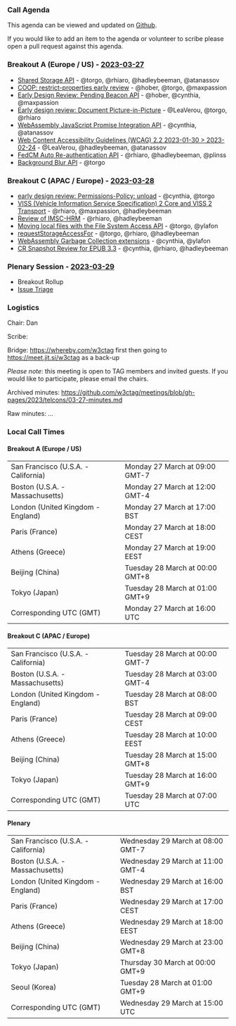 ### Call Agenda

This agenda can be viewed and updated on [Github](https://github.com/w3ctag/meetings/blob/gh-pages/2023/telcons/03-27-agenda.md).

If you would like to add an item to the agenda or volunteer to scribe please open a pull request against this agenda.

### Breakout A (Europe / US) - [2023-03-27](https://www.timeanddate.com/worldclock/converter.html?iso=20230327T160000&p1=224&p2=43&p3=136&p4=195&p5=26&p6=33&p7=248&p8=235)

* [Shared Storage API](https://github.com/w3ctag/design-reviews/issues/747) - @torgo, @rhiaro, @hadleybeeman, @atanassov
* [COOP: restrict-properties early review](https://github.com/w3ctag/design-reviews/issues/760) - @hober, @torgo, @maxpassion
* [Early Design Review: Pending Beacon API](https://github.com/w3ctag/design-reviews/issues/776) - @hober, @cynthia, @maxpassion
* [Early design review: Document Picture-in-Picture](https://github.com/w3ctag/design-reviews/issues/798) - @LeaVerou, @torgo, @rhiaro
* [WebAssembly JavaScript Promise Integration API](https://github.com/w3ctag/design-reviews/issues/809) - @cynthia, @atanassov
* [Web Content Accessibility Guidelines (WCAG) 2.2 2023-01-30 > 2023-02-24](https://github.com/w3ctag/design-reviews/issues/811) - @LeaVerou, @hadleybeeman, @atanassov
* [FedCM Auto Re-authentication API](https://github.com/w3ctag/design-reviews/issues/813) - @rhiaro, @hadleybeeman, @plinss
* [Background Blur API](https://github.com/w3ctag/design-reviews/issues/826) - @torgo

### Breakout C (APAC / Europe) - [2023-03-28](https://www.timeanddate.com/worldclock/converter.html?iso=20230328T070000&p1=224&p2=43&p3=136&p4=195&p5=26&p6=33&p7=248&p8=235)

* [early design review: Permissions-Policy: unload](https://github.com/w3ctag/design-reviews/issues/738) - @cynthia, @torgo
* [VISS (Vehicle Information Service Specification) 2 Core and VISS 2 Transport](https://github.com/w3ctag/design-reviews/issues/768) - @rhiaro, @maxpassion, @hadleybeeman
* [Review of IMSC-HRM](https://github.com/w3ctag/design-reviews/issues/788) - @rhiaro, @hadleybeeman
* [Moving local files with the File System Access API](https://github.com/w3ctag/design-reviews/issues/805) - @torgo, @ylafon
* [requestStorageAccessFor](https://github.com/w3ctag/design-reviews/issues/808) - @torgo, @rhiaro, @hadleybeeman
* [WebAssembly Garbage Collection extensions](https://github.com/w3ctag/design-reviews/issues/814) - @cynthia, @ylafon
* [CR Snapshot Review for EPUB 3.3](https://github.com/w3ctag/design-reviews/issues/816) - @cynthia, @rhiaro, @hadleybeeman

### Plenary Session - [2023-03-29](https://www.timeanddate.com/worldclock/converter.html?iso=20230329T150000&p1=224&p2=43&p3=136&p4=195&p5=26&p6=33&p7=248&p8=235)

* Breakout Rollup
* [Issue Triage](https://github.com/w3ctag/design-reviews/issues?q=is%3Aissue+is%3Aopen+label%3A%22Progress%3A+untriaged%22)

### Logistics

Chair: Dan

Scribe:

Bridge: https://whereby.com/w3ctag first then going to https://meet.jit.si/w3ctag as a back-up

*Please note*: this meeting is open to TAG members and invited guests. If you would like to participate, please email the chairs.

Archived minutes: https://github.com/w3ctag/meetings/blob/gh-pages/2023/telcons/03-27-minutes.md

Raw minutes: ...


### Local Call Times

#### Breakout A (Europe / US)

<table>
<tr><td> San Francisco (U.S.A. - California) <td> Monday 27 March at 09:00 GMT-7</td></tr>
<tr><td> Boston (U.S.A. - Massachusetts) <td> Monday 27 March at 12:00 GMT-4</td></tr>
<tr><td> London (United Kingdom - England) <td> Monday 27 March at 17:00 BST</td></tr>
<tr><td> Paris (France) <td> Monday 27 March at 18:00 CEST</td></tr>
<tr><td> Athens (Greece) <td> Monday 27 March at 19:00 EEST</td></tr>
<tr><td> Beijing (China) <td> Tuesday 28 March at 00:00 GMT+8</td></tr>
<tr><td> Tokyo (Japan) <td> Tuesday 28 March at 01:00 GMT+9</td></tr>
<tr><td> Corresponding UTC (GMT) <td> Monday 27 March at 16:00 UTC</td></tr>
</table>

#### Breakout C (APAC / Europe)

<table>
<tr><td> San Francisco (U.S.A. - California) <td> Tuesday 28 March at 00:00 GMT-7</td></tr>
<tr><td> Boston (U.S.A. - Massachusetts) <td> Tuesday 28 March at 03:00 GMT-4</td></tr>
<tr><td> London (United Kingdom - England) <td> Tuesday 28 March at 08:00 BST</td></tr>
<tr><td> Paris (France) <td> Tuesday 28 March at 09:00 CEST</td></tr>
<tr><td> Athens (Greece) <td> Tuesday 28 March at 10:00 EEST</td></tr>
<tr><td> Beijing (China) <td> Tuesday 28 March at 15:00 GMT+8</td></tr>
<tr><td> Tokyo (Japan) <td> Tuesday 28 March at 16:00 GMT+9</td></tr>
<tr><td> Corresponding UTC (GMT) <td> Tuesday 28 March at 07:00 UTC</td></tr>
</table>

#### Plenary

<table>
<tr><td> San Francisco (U.S.A. - California) <td> Wednesday 29 March at 08:00 GMT-7</td></tr>
<tr><td> Boston (U.S.A. - Massachusetts) <td> Wednesday 29 March at 11:00 GMT-4</td></tr>
<tr><td> London (United Kingdom - England) <td> Wednesday 29 March at 16:00 BST</td></tr>
<tr><td> Paris (France) <td> Wednesday 29 March at 17:00 CEST</td></tr>
<tr><td> Athens (Greece) <td> Wednesday 29 March at 18:00 EEST</td></tr>
<tr><td> Beijing (China) <td> Wednesday 29 March at 23:00 GMT+8</td></tr>
<tr><td> Tokyo (Japan) <td> Thursday 30 March at 00:00 GMT+9</td></tr>
<tr><td> Seoul (Korea) <td> Tuesday 28 March at 01:00 GMT+9</td></tr>
<tr><td> Corresponding UTC (GMT) <td> Wednesday 29 March at 15:00 UTC</td></tr>
</table>
